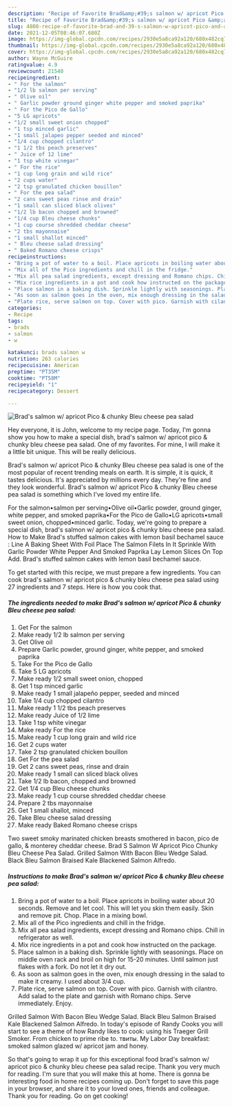 ```yaml
---
description: "Recipe of Favorite Brad&amp;#39;s salmon w/ apricot Pico &amp;amp; chunky Bleu cheese pea salad"
title: "Recipe of Favorite Brad&amp;#39;s salmon w/ apricot Pico &amp;amp; chunky Bleu cheese pea salad"
slug: 4808-recipe-of-favorite-brad-and-39-s-salmon-w-apricot-pico-and-amp-chunky-bleu-cheese-pea-salad
date: 2021-12-05T08:46:07.680Z
image: https://img-global.cpcdn.com/recipes/2930e5a8ca92a120/680x482cq70/brads-salmon-w-apricot-pico-chunky-bleu-cheese-pea-salad-recipe-main-photo.jpg
thumbnail: https://img-global.cpcdn.com/recipes/2930e5a8ca92a120/680x482cq70/brads-salmon-w-apricot-pico-chunky-bleu-cheese-pea-salad-recipe-main-photo.jpg
cover: https://img-global.cpcdn.com/recipes/2930e5a8ca92a120/680x482cq70/brads-salmon-w-apricot-pico-chunky-bleu-cheese-pea-salad-recipe-main-photo.jpg
author: Wayne McGuire
ratingvalue: 4.9
reviewcount: 21540
recipeingredient:
- " For the salmon"
- "1/2 lb salmon per serving"
- " Olive oil"
- " Garlic powder ground ginger white pepper and smoked paprika"
- " For the Pico de Gallo"
- "5 LG apricots"
- "1/2 small sweet onion chopped"
- "1 tsp minced garlic"
- "1 small jalapeo pepper seeded and minced"
- "1/4 cup chopped cilantro"
- "1 1/2 tbs peach preserves"
- " Juice of 12 lime"
- "1 tsp white vinegar"
- " For the rice"
- "1 cup long grain and wild rice"
- "2 cups water"
- "2 tsp granulated chicken bouillon"
- " For the pea salad"
- "2 cans sweet peas rinse and drain"
- "1 small can sliced black olives"
- "1/2 lb bacon chopped and browned"
- "1/4 cup Bleu cheese chunks"
- "1 cup course shredded cheddar cheese"
- "2 tbs mayonnaise"
- "1 small shallot minced"
- " Bleu cheese salad dressing"
- " Baked Romano cheese crisps"
recipeinstructions:
- "Bring a pot of water to a boil. Place apricots in boiling water about 20 seconds. Remove and let cool. This will let you skin them easily. Skin and remove pit. Chop. Place in a mixing bowl."
- "Mix all of the Pico ingredients and chill in the fridge."
- "Mix all pea salad ingredients, except dressing and Romano chips. Chill in refrigerator as well."
- "Mix rice ingredients in a pot and cook how instructed on the package."
- "Place salmon in a baking dish. Sprinkle lightly with seasonings. Place on middle oven rack and broil on high for 15-20 minutes. Until salmon just flakes with a fork. Do not let it dry out."
- "As soon as salmon goes in the oven, mix enough dressing in the salad to make it creamy. I used about 3/4 cup."
- "Plate rice, serve salmon on top. Cover with pico. Garnish with cilantro. Add salad to the plate and garnish with Romano chips. Serve immediately. Enjoy."
categories:
- Recipe
tags:
- brads
- salmon
- w

katakunci: brads salmon w 
nutrition: 263 calories
recipecuisine: American
preptime: "PT35M"
cooktime: "PT58M"
recipeyield: "1"
recipecategory: Dessert

---
```



![Brad&#39;s salmon w/ apricot Pico &amp; chunky Bleu cheese pea salad](https://img-global.cpcdn.com/recipes/2930e5a8ca92a120/680x482cq70/brads-salmon-w-apricot-pico-chunky-bleu-cheese-pea-salad-recipe-main-photo.jpg)

Hey everyone, it is John, welcome to my recipe page. Today, I'm gonna show you how to make a special dish, brad&#39;s salmon w/ apricot pico &amp; chunky bleu cheese pea salad. One of my favorites. For mine, I will make it a little bit unique. This will be really delicious.

Brad&#39;s salmon w/ apricot Pico &amp; chunky Bleu cheese pea salad is one of the most popular of recent trending meals on earth. It is simple, it is quick, it tastes delicious. It's appreciated by millions every day. They're fine and they look wonderful. Brad&#39;s salmon w/ apricot Pico &amp; chunky Bleu cheese pea salad is something which I've loved my entire life.

For the salmon•salmon per serving•Olive oil•Garlic powder, ground ginger, white pepper, and smoked paprika•For the Pico de Gallo•LG apricots•small sweet onion, chopped•minced garlic. Today, we&#39;re going to prepare a special dish, brad&#39;s salmon w/ apricot pico &amp; chunky bleu cheese pea salad. How to Make Brad&#39;s stuffed salmon cakes with lemon basil bechamel sauce : Line A Baking Sheet With Foil Place The Salmon Filets In It Sprinkle With Garlic Powder White Pepper And Smoked Paprika Lay Lemon Slices On Top Add. Brad&#39;s stuffed salmon cakes with lemon basil bechamel sauce.


To get started with this recipe, we must prepare a few ingredients. You can cook brad&#39;s salmon w/ apricot pico &amp; chunky bleu cheese pea salad using 27 ingredients and 7 steps. Here is how you cook that.

<!--inarticleads1-->

##### The ingredients needed to make Brad&#39;s salmon w/ apricot Pico &amp; chunky Bleu cheese pea salad:

1. Get  For the salmon
1. Make ready 1/2 lb salmon per serving
1. Get  Olive oil
1. Prepare  Garlic powder, ground ginger, white pepper, and smoked paprika
1. Take  For the Pico de Gallo
1. Take 5 LG apricots
1. Make ready 1/2 small sweet onion, chopped
1. Get 1 tsp minced garlic
1. Make ready 1 small jalapeño pepper, seeded and minced
1. Take 1/4 cup chopped cilantro
1. Make ready 1 1/2 tbs peach preserves
1. Make ready  Juice of 1/2 lime
1. Take 1 tsp white vinegar
1. Make ready  For the rice
1. Make ready 1 cup long grain and wild rice
1. Get 2 cups water
1. Take 2 tsp granulated chicken bouillon
1. Get  For the pea salad
1. Get 2 cans sweet peas, rinse and drain
1. Make ready 1 small can sliced black olives
1. Take 1/2 lb bacon, chopped and browned
1. Get 1/4 cup Bleu cheese chunks
1. Make ready 1 cup course shredded cheddar cheese
1. Prepare 2 tbs mayonnaise
1. Get 1 small shallot, minced
1. Take  Bleu cheese salad dressing
1. Make ready  Baked Romano cheese crisps


Two sweet smoky marinated chicken breasts smothered in bacon, pico de gallo, &amp; monterey cheddar cheese. Brad S Salmon W Apricot Pico Chunky Bleu Cheese Pea Salad. Grilled Salmon With Bacon Bleu Wedge Salad. Black Bleu Salmon Braised Kale Blackened Salmon Alfredo. 

<!--inarticleads2-->

##### Instructions to make Brad&#39;s salmon w/ apricot Pico &amp; chunky Bleu cheese pea salad:

1. Bring a pot of water to a boil. Place apricots in boiling water about 20 seconds. Remove and let cool. This will let you skin them easily. Skin and remove pit. Chop. Place in a mixing bowl.
1. Mix all of the Pico ingredients and chill in the fridge.
1. Mix all pea salad ingredients, except dressing and Romano chips. Chill in refrigerator as well.
1. Mix rice ingredients in a pot and cook how instructed on the package.
1. Place salmon in a baking dish. Sprinkle lightly with seasonings. Place on middle oven rack and broil on high for 15-20 minutes. Until salmon just flakes with a fork. Do not let it dry out.
1. As soon as salmon goes in the oven, mix enough dressing in the salad to make it creamy. I used about 3/4 cup.
1. Plate rice, serve salmon on top. Cover with pico. Garnish with cilantro. Add salad to the plate and garnish with Romano chips. Serve immediately. Enjoy.


Grilled Salmon With Bacon Bleu Wedge Salad. Black Bleu Salmon Braised Kale Blackened Salmon Alfredo. In today&#39;s episode of Randy Cooks you will start to see a theme of how Randy likes to cook: using his Traeger Grill Smoker. From chicken to prime ribe to. твиты. My Labor Day breakfast: smoked salmon glazed w/ apricot jam and honey. 

So that's going to wrap it up for this exceptional food brad&#39;s salmon w/ apricot pico &amp; chunky bleu cheese pea salad recipe. Thank you very much for reading. I'm sure that you will make this at home. There is gonna be interesting food in home recipes coming up. Don't forget to save this page in your browser, and share it to your loved ones, friends and colleague. Thank you for reading. Go on get cooking!
